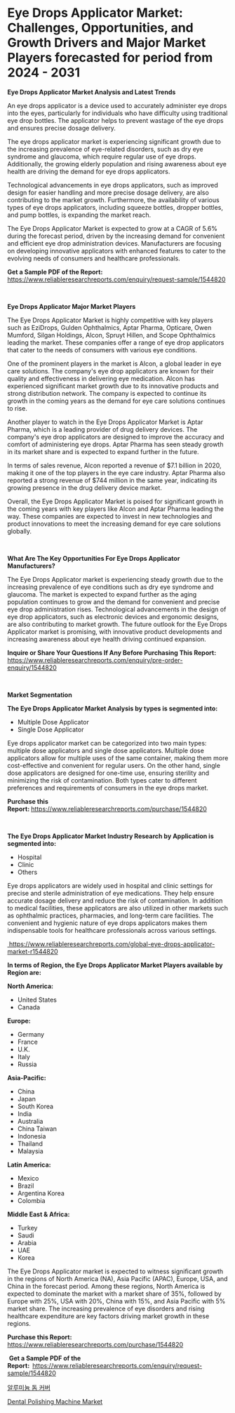 <p><h1>Eye Drops Applicator Market: Challenges, Opportunities, and Growth Drivers and Major Market Players forecasted for period from 2024 - 2031</h1></p><p><strong>Eye Drops Applicator Market Analysis and Latest Trends</strong></p>
<p><p>An eye drops applicator is a device used to accurately administer eye drops into the eyes, particularly for individuals who have difficulty using traditional eye drop bottles. The applicator helps to prevent wastage of the eye drops and ensures precise dosage delivery.</p><p>The eye drops applicator market is experiencing significant growth due to the increasing prevalence of eye-related disorders, such as dry eye syndrome and glaucoma, which require regular use of eye drops. Additionally, the growing elderly population and rising awareness about eye health are driving the demand for eye drops applicators.</p><p>Technological advancements in eye drops applicators, such as improved design for easier handling and more precise dosage delivery, are also contributing to the market growth. Furthermore, the availability of various types of eye drops applicators, including squeeze bottles, dropper bottles, and pump bottles, is expanding the market reach.</p><p>The Eye Drops Applicator Market is expected to grow at a CAGR of 5.6% during the forecast period, driven by the increasing demand for convenient and efficient eye drop administration devices. Manufacturers are focusing on developing innovative applicators with enhanced features to cater to the evolving needs of consumers and healthcare professionals.</p></p>
<p><strong>Get a Sample PDF of the Report:&nbsp;</strong> <a href="https://www.reliableresearchreports.com/enquiry/request-sample/1544820">https://www.reliableresearchreports.com/enquiry/request-sample/1544820</a></p>
<p>&nbsp;</p>
<p><strong>Eye Drops Applicator Major Market Players</strong></p>
<p><p>The Eye Drops Applicator Market is highly competitive with key players such as EziDrops, Gulden Ophthalmics, Aptar Pharma, Opticare, Owen Mumford, Silgan Holdings, Alcon, Spruyt Hillen, and Scope Ophthalmics leading the market. These companies offer a range of eye drop applicators that cater to the needs of consumers with various eye conditions.</p><p>One of the prominent players in the market is Alcon, a global leader in eye care solutions. The company's eye drop applicators are known for their quality and effectiveness in delivering eye medication. Alcon has experienced significant market growth due to its innovative products and strong distribution network. The company is expected to continue its growth in the coming years as the demand for eye care solutions continues to rise.</p><p>Another player to watch in the Eye Drops Applicator Market is Aptar Pharma, which is a leading provider of drug delivery devices. The company's eye drop applicators are designed to improve the accuracy and comfort of administering eye drops. Aptar Pharma has seen steady growth in its market share and is expected to expand further in the future.</p><p>In terms of sales revenue, Alcon reported a revenue of $7.1 billion in 2020, making it one of the top players in the eye care industry. Aptar Pharma also reported a strong revenue of $744 million in the same year, indicating its growing presence in the drug delivery device market.</p><p>Overall, the Eye Drops Applicator Market is poised for significant growth in the coming years with key players like Alcon and Aptar Pharma leading the way. These companies are expected to invest in new technologies and product innovations to meet the increasing demand for eye care solutions globally.</p></p>
<p>&nbsp;</p>
<p><strong>What Are The Key Opportunities For Eye Drops Applicator Manufacturers?</strong></p>
<p><p>The Eye Drops Applicator market is experiencing steady growth due to the increasing prevalence of eye conditions such as dry eye syndrome and glaucoma. The market is expected to expand further as the aging population continues to grow and the demand for convenient and precise eye drop administration rises. Technological advancements in the design of eye drop applicators, such as electronic devices and ergonomic designs, are also contributing to market growth. The future outlook for the Eye Drops Applicator market is promising, with innovative product developments and increasing awareness about eye health driving continued expansion.</p></p>
<p><strong>Inquire or Share Your Questions If Any Before Purchasing This Report:</strong> <a href="https://www.reliableresearchreports.com/enquiry/pre-order-enquiry/1544820">https://www.reliableresearchreports.com/enquiry/pre-order-enquiry/1544820</a></p>
<p>&nbsp;</p>
<p><strong>Market Segmentation</strong></p>
<p><strong>The Eye Drops Applicator Market Analysis by types is segmented into:</strong></p>
<p><ul><li>Multiple Dose Applicator</li><li>Single Dose Applicator</li></ul></p>
<p><p>Eye drops applicator market can be categorized into two main types: multiple dose applicators and single dose applicators. Multiple dose applicators allow for multiple uses of the same container, making them more cost-effective and convenient for regular users. On the other hand, single dose applicators are designed for one-time use, ensuring sterility and minimizing the risk of contamination. Both types cater to different preferences and requirements of consumers in the eye drops market.</p></p>
<p><strong>Purchase this Report:&nbsp;</strong><a href="https://www.reliableresearchreports.com/purchase/1544820">https://www.reliableresearchreports.com/purchase/1544820</a></p>
<p>&nbsp;</p>
<p><strong>The Eye Drops Applicator Market Industry Research by Application is segmented into:</strong></p>
<p><ul><li>Hospital</li><li>Clinic</li><li>Others</li></ul></p>
<p><p>Eye drops applicators are widely used in hospital and clinic settings for precise and sterile administration of eye medications. They help ensure accurate dosage delivery and reduce the risk of contamination. In addition to medical facilities, these applicators are also utilized in other markets such as ophthalmic practices, pharmacies, and long-term care facilities. The convenient and hygienic nature of eye drops applicators makes them indispensable tools for healthcare professionals across various settings.</p></p>
<p><a href="https://www.reliableresearchreports.com/global-eye-drops-applicator-market-r1544820">&nbsp;https://www.reliableresearchreports.com/global-eye-drops-applicator-market-r1544820</a></p>
<p><strong>In terms of Region, the Eye Drops Applicator Market Players available by Region are:</strong></p>
<p>
    <p> <strong> North America: </strong>
        <ul>
            <li>United States</li>
            <li>Canada</li>
        </ul>
        </p> 
    <p> <strong> Europe: </strong>
        <ul>
            <li>Germany</li>
            <li>France</li>
            <li>U.K.</li>
            <li>Italy</li>
            <li>Russia</li>
        </ul>
        </p> 
    <p> <strong> Asia-Pacific: </strong>
        <ul>
            <li>China</li>
            <li>Japan</li>
            <li>South Korea</li>
            <li>India</li>
            <li>Australia</li>
            <li>China Taiwan</li>
            <li>Indonesia</li>
            <li>Thailand</li>
            <li>Malaysia</li>
        </ul>
        </p> 
    <p> <strong> Latin America: </strong>
        <ul>
            <li>Mexico</li>
            <li>Brazil</li>
            <li>Argentina Korea</li>
            <li>Colombia</li>
        </ul>
        </p> 
    <p> <strong> Middle East & Africa: </strong>
        <ul>
            <li>Turkey</li>
            <li>Saudi</li>
            <li>Arabia</li>
            <li>UAE</li>
            <li>Korea</li>
        </ul>
    </p>
    </p>
<p><p>The Eye Drops Applicator market is expected to witness significant growth in the regions of North America (NA), Asia Pacific (APAC), Europe, USA, and China in the forecast period. Among these regions, North America is expected to dominate the market with a market share of 35%, followed by Europe with 25%, USA with 20%, China with 15%, and Asia Pacific with 5% market share. The increasing prevalence of eye disorders and rising healthcare expenditure are key factors driving market growth in these regions.</p></p>
<p><strong>Purchase this Report: </strong><a href="https://www.reliableresearchreports.com/purchase/1544820">https://www.reliableresearchreports.com/purchase/1544820</a></p>
<p>&nbsp;<strong>Get a Sample PDF of the Report:&nbsp;&nbsp;</strong><a href="https://www.reliableresearchreports.com/enquiry/request-sample/1544820">https://www.reliableresearchreports.com/enquiry/request-sample/1544820</a></p>
<p><strong></strong></p>
<p><p><a href="https://medium.com/@matthiasdkins856/%EC%95%8C%EB%A3%A8%EB%AF%B8%EB%8A%84-%EB%8F%94-%EC%BB%A4%EB%B2%84-%EC%8B%9C%EC%9E%A5-%EC%8B%9C%EC%9E%A5-cagr-%EC%8B%9C%EC%9E%A5-%EB%8F%99%ED%96%A5-%EB%B0%8F-%EC%84%B1%EC%9E%A5-%EC%A0%84%EB%9E%B5%EC%97%90-%EB%8C%80%ED%95%9C-%ED%86%B5%EC%B0%B0%EB%A0%A5-22bd5eca07fd">알루미늄 돔 커버</a></p><p><a href="https://github.com/RoccoManning/Market-Research-Report-List-4/blob/main/dental-polishing-machine-market.md">Dental Polishing Machine Market</a></p></p>